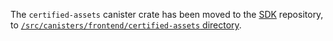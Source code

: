The `certified-assets` canister crate has been moved to the [SDK](https://github.com/dfinity/sdk) repository, to [`/src/canisters/frontend/certified-assets` directory](https://github.com/dfinity/sdk/tree/master/src/canisters/frontend/certified-assets).